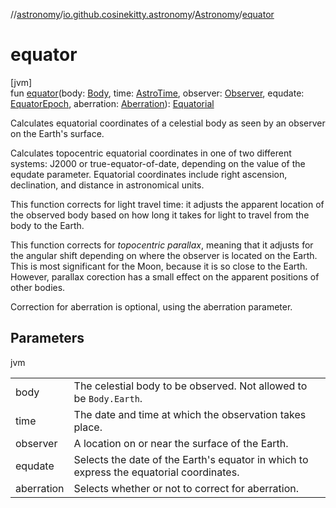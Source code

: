//[astronomy](../../../index.md)/[io.github.cosinekitty.astronomy](../index.md)/[Astronomy](index.md)/[equator](equator.md)

# equator

[jvm]\
fun [equator](equator.md)(body: [Body](../-body/index.md), time: [AstroTime](../-astro-time/index.md), observer: [Observer](../-observer/index.md), equdate: [EquatorEpoch](../-equator-epoch/index.md), aberration: [Aberration](../-aberration/index.md)): [Equatorial](../-equatorial/index.md)

Calculates equatorial coordinates of a celestial body as seen by an observer on the Earth's surface.

Calculates topocentric equatorial coordinates in one of two different systems: J2000 or true-equator-of-date, depending on the value of the equdate parameter. Equatorial coordinates include right ascension, declination, and distance in astronomical units.

This function corrects for light travel time: it adjusts the apparent location of the observed body based on how long it takes for light to travel from the body to the Earth.

This function corrects for *topocentric parallax*, meaning that it adjusts for the angular shift depending on where the observer is located on the Earth. This is most significant for the Moon, because it is so close to the Earth. However, parallax corection has a small effect on the apparent positions of other bodies.

Correction for aberration is optional, using the aberration parameter.

## Parameters

jvm

| | |
|---|---|
| body | The celestial body to be observed. Not allowed to be `Body.Earth`. |
| time | The date and time at which the observation takes place. |
| observer | A location on or near the surface of the Earth. |
| equdate | Selects the date of the Earth's equator in which to express the equatorial coordinates. |
| aberration | Selects whether or not to correct for aberration. |
